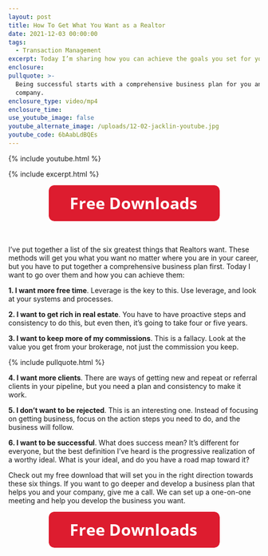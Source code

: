 ```yaml
---
layout: post
title: How To Get What You Want as a Realtor
date: 2021-12-03 00:00:00
tags:
  - Transaction Management
excerpt: Today I’m sharing how you can achieve the goals you set for yourself.
enclosure:
pullquote: >-
  Being successful starts with a comprehensive business plan for you and your
  company.
enclosure_type: video/mp4
enclosure_time:
use_youtube_image: false
youtube_alternate_image: /uploads/12-02-jacklin-youtube.jpg
youtube_code: 6bAabLdBQEs
---
```

{% include youtube.html %}

{% include excerpt.html %}

<center><a target="_blank" rel="noopener" href="https://join.gochicagolandhomes.com/ask/1d656ac0f2b68ef89d1467a9f5caa837"><img width="343" height="72" src="uploads/FreeDownloadsButton-343.png" /></a></center>

&nbsp;

I’ve put together a list of the six greatest things that Realtors want. These methods will get you what you want no matter where you are in your career, but you have to put together a comprehensive business plan first. Today I want to go over them and how you can achieve them:

**1\. I want more free time**. Leverage is the key to this. Use leverage, and look at your systems and processes.

**2\. I want to get rich in real estate**. You have to have proactive steps and consistency to do this, but even then, it’s going to take four or five years.

**3\. I want to keep more of my commissions**. This is a fallacy. Look at the value you get from your brokerage, not just the commission you keep.

{% include pullquote.html %}

**4\. I want more clients**. There are ways of getting new and repeat or referral clients in your pipeline, but you need a plan and consistency to make it work.

**5\. I don’t want to be rejected**. This is an interesting one. Instead of focusing on getting business, focus on the action steps you need to do, and the business will follow.

**6\. I want to be successful**. What does success mean? It’s different for everyone, but the best definition I’ve heard is the progressive realization of a worthy ideal. What is your ideal, and do you have a road map toward it?

Check out my free download that will set you in the right direction towards these six things. If you want to go deeper and develop a business plan that helps you and your company, give me a call. We can set up a one-on-one meeting and help you develop the business you want.

<center><a target="_blank" rel="noopener" href="https://join.gochicagolandhomes.com/ask/1d656ac0f2b68ef89d1467a9f5caa837"><img width="343" height="72" src="uploads/FreeDownloadsButton-343.png" /></a></center>
